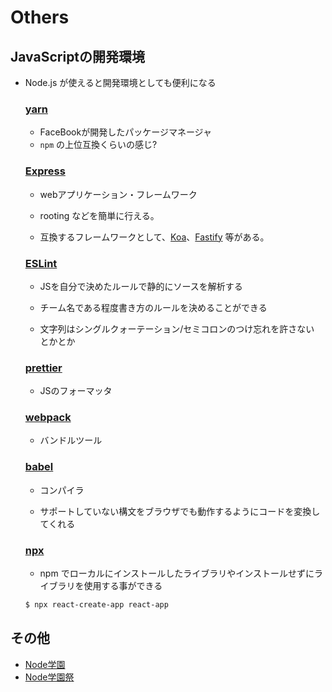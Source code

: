 # Others

## JavaScriptの開発環境

* Node.js が使えると開発環境としても便利になる

  ### [yarn](https://yarnpkg.com/lang/en/)

  * FaceBookが開発したパッケージマネージャ
  * `npm` の上位互換くらいの感じ?

  ### [Express](http://expressjs.com/ja/)

  * webアプリケーション・フレームワーク

  * rooting などを簡単に行える。
  * 互換するフレームワークとして、[Koa](https://github.com/koajs/koa)、[Fastify](https://github.com/fastify/fastify) 等がある。

  ### [ESLint](https://eslint.org/)

  * JSを自分で決めたルールで静的にソースを解析する

  * チーム名である程度書き方のルールを決めることができる
  * 文字列はシングルクォーテーション/セミコロンのつけ忘れを許さない とかとか

  ### [prettier](https://github.com/prettier/prettier)

  * JSのフォーマッタ

  ### [webpack](https://webpack.js.org/)

  * バンドルツール

  ### [babel](https://babeljs.io/)

  * コンパイラ

  * サポートしていない構文をブラウザでも動作するようにコードを変換してくれる


  ### [npx](https://www.npmjs.com/package/npx)

  * npm でローカルにインストールしたライブラリやインストールせずにライブラリを使用する事ができる

  ```sh
  $ npx react-create-app react-app
  ```

## その他

* [Node学園](https://nodejs.connpass.com/event/69853/)
* [Node学園祭](http://nodefest.jp/2017/)
